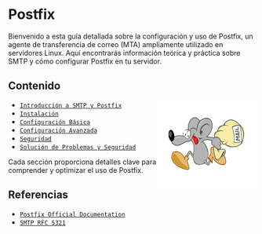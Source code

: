 # Postfix

Bienvenido a esta guía detallada sobre la configuración y uso de Postfix, un agente de transferencia de correo (MTA) ampliamente utilizado en servidores Linux. Aquí encontrarás información teórica y práctica sobre SMTP y cómo configurar Postfix en tu servidor.

## Contenido

<img src="/img/pngegg.png" alt="GIF" width="200" height="175" align="right">

- [`Introducción a SMTP y Postfix`](/doc/smtp_postfix_guide.md)
- [`Instalación`](/doc/installation.md)
- [`Configuración Básica`](/doc/basic_configuration.md)
- [`Configuración Avanzada`](/doc/advanced_configuration.md)
- [`Seguridad`](/doc/security.md)
- [`Solución de Problemas y Seguridad`](/doc/troubleshooting_security.md)

Cada sección proporciona detalles clave para comprender y optimizar el uso de Postfix.

## Referencias
- [`Postfix Official Documentation`](http://www.postfix.org/)
- [`SMTP RFC 5321`](https://datatracker.ietf.org/doc/html/rfc5321)
